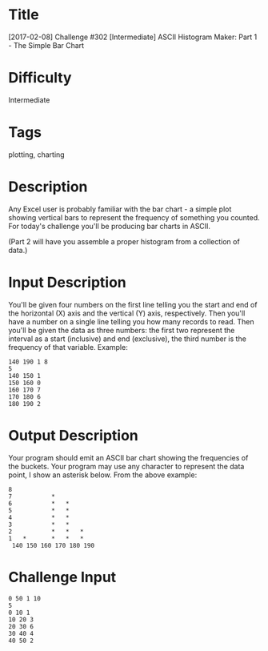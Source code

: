 # Title

[2017-02-08] Challenge #302 [Intermediate] ASCII Histogram Maker: Part 1 - The Simple Bar Chart

# Difficulty

Intermediate

# Tags

plotting, charting

# Description

Any Excel user is probably familiar with the bar chart - a simple plot showing vertical bars to represent the frequency of something you counted. For today's challenge you'll be producing bar charts in ASCII. 

(Part 2 will have you assemble a proper histogram from a collection of data.)

# Input Description

You'll be given four numbers on the first line telling you the start and end of the horizontal (X) axis and the vertical (Y) axis, respectively. Then you'll have a number on a single line telling you how many records to read. Then you'll be given the data as three numbers: the first two represent the interval as a start (inclusive) and end (exclusive), the third number is the frequency of that variable. Example:

	140 190 1 8 
	5
	140 150 1
	150 160 0 
	160 170 7 
	170 180 6 
	180 190 2 

# Output Description

Your program should emit an ASCII bar chart showing the frequencies of the buckets. Your program may use any character to represent the data point, I show an asterisk below. From the above example:

	8
	7           *
	6           *   *
	5           *   *
	4           *   *
	3           *   *
	2           *   *   *
	1   *       *   *   * 
	 140 150 160 170 180 190

# Challenge Input

	0 50 1 10
	5
	0 10 1
	10 20 3
	20 30 6
	30 40 4
	40 50 2
